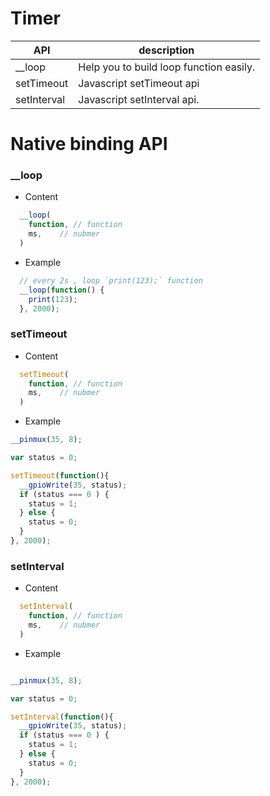 # Timer


| API | description |
| --- | --- |
| __loop | Help you to build loop function easily. |
| setTimeout | Javascript setTimeout api |
| setInterval | Javascript setInterval api. |


# Native binding API  


### __loop

* Content

``` js
  __loop(
    function, // function
    ms,    // nubmer
  )

```

* Example

``` js
  // every 2s , loop `print(123);` function
  __loop(function() {
    print(123);
  }, 2000);

```

### setTimeout

* Content

``` js
  setTimeout(
    function, // function
    ms,    // nubmer
  )

```

* Example 

``` js
__pinmux(35, 8);

var status = 0;

setTimeout(function(){
  __gpioWrite(35, status);
  if (status === 0 ) {
    status = 1;
  } else {
    status = 0;
  }
}, 2000);


```

### setInterval

* Content

``` js
  setInterval(
    function, // function
    ms,    // nubmer
  )

```

* Example 

``` js

__pinmux(35, 8);

var status = 0;

setInterval(function(){
  __gpioWrite(35, status);
  if (status === 0 ) {
    status = 1;
  } else {
    status = 0;
  }
}, 2000);

```